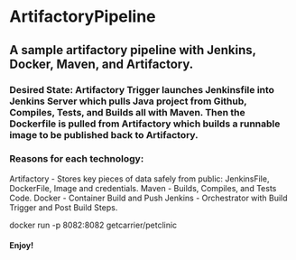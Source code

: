 # ArtifactoryPipeline

## A sample artifactory pipeline with Jenkins, Docker, Maven, and Artifactory.

### Desired State: Artifactory Trigger launches Jenkinsfile into Jenkins Server which pulls Java project from Github, Compiles, Tests, and Builds all with Maven. Then the Dockerfile is pulled from Artifactory which builds a runnable image to be published back to Artifactory.

### Reasons for each technology:
Artifactory - Stores key pieces of data safely from public: JenkinsFile, DockerFile, Image and credentials.
Maven - Builds, Compiles, and Tests Code.
Docker - Container Build and Push
Jenkins - Orchestrator with Build Trigger and Post Build Steps.


docker run -p 8082:8082 getcarrier/petclinic

#### Enjoy!
